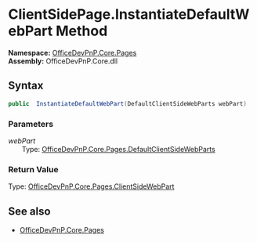 # ClientSidePage.InstantiateDefaultWebPart Method  
**Namespace:** [OfficeDevPnP.Core.Pages](OfficeDevPnP.Core.Pages.md)  
**Assembly:** OfficeDevPnP.Core.dll  
## Syntax
```C#
public  InstantiateDefaultWebPart(DefaultClientSideWebParts webPart)
```
### Parameters
*webPart*  
&emsp;&emsp;Type: [OfficeDevPnP.Core.Pages.DefaultClientSideWebParts](OfficeDevPnP.Core.Pages.DefaultClientSideWebParts.md) 
&emsp;&emsp;  
  
### Return Value
Type: [OfficeDevPnP.Core.Pages.ClientSideWebPart](OfficeDevPnP.Core.Pages.ClientSideWebPart.md)  

## See also
- [OfficeDevPnP.Core.Pages](OfficeDevPnP.Core.Pages.md)
